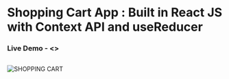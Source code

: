 # Shopping Cart App : Built in React JS with Context API and useReducer

### Live Demo - <>
## 

![SHOPPING CART](<>)
